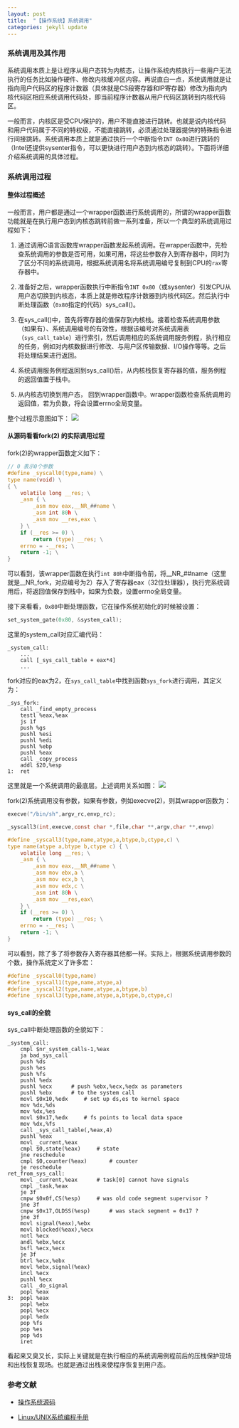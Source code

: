 ```yaml
---
layout: post
title:  "【操作系统】系统调用"
categories: jekyll update
---
```


### 系统调用及其作用

系统调用本质上是让程序从用户态转为内核态，让操作系统内核执行一些用户无法执行的任务比如操作硬件、修改内核缓冲区内容。再说直白一点，系统调用就是让指向用户代码区的程序计数器（具体就是CS段寄存器和IP寄存器）修改为指向内核代码区相应系统调用代码处，即当前程序计数器从用户代码区跳转到内核代码区。

一般而言，内核区是受CPU保护的，用户不能直接进行跳转。也就是说内核代码和用户代码属于不同的特权级，不能直接跳转，必须通过处理器提供的特殊指令进行间接跳转。系统调用本质上就是通过执行一个中断指令`INT 0x80`进行跳转的（Intel还提供sysenter指令，可以更快进行用户态到内核态的跳转）。下面将详细介绍系统调用的具体过程。

### 系统调用过程

#### 整体过程概述
一般而言，用户都是通过一个wrapper函数进行系统调用的，所谓的wrapper函数功能就是在执行用户态到内核态跳转前做一系列准备，所以一个典型的系统调用过程如下：

1. 通过调用C语言函数库wrapper函数发起系统调用。在wrapper函数中，先检查系统调用的参数是否可用，如果可用，将这些参数存入到寄存器中，同时为了区分不同的系统调用，根据系统调用名将系统调用编号复制到CPU的`rax`寄存器中。

2. 准备好之后，wrapper函数执行中断指令`INT 0x80`（或sysenter）引发CPU从用户态切换到内核态，本质上就是修改程序计数器到内核代码区。然后执行中断处理函数（`0x80`指定的代码）sys_call()。

3. 在sys_call()中，首先将寄存器的值保存到内核栈。接着检查系统调用参数（如果有）、系统调用编号的有效性，根据该编号对系统调用表（`sys_call_table`）进行索引，然后调用相应的系统调用服务例程，执行相应的任务，例如对内核数据进行修改、与用户区传输数据、I/O操作等等。之后将处理结果进行返回。

4. 系统调用服务例程返回到sys_call()后，从内核栈恢复寄存器的值，服务例程的返回值置于栈中。

5. 从内核态切换到用户态， 回到wrapper函数中。wrapper函数检查系统调用的返回值，若为负数，将会设置errno全局变量。

整个过程示意图如下：
![](../assets/ossys_call.png)

#### 从源码看看fork(2) 的实际调用过程

fork(2)的wrapper函数定义如下：

```c
// 0 表示0个参数
#define _syscall0(type,name) \
type name(void) \
{ \
    volatile long __res; \
    _asm { \
        _asm mov eax,__NR_##name \
        _asm int 80h \
        _asm mov __res,eax \
    } \
    if (__res >= 0) \
        return (type) __res; \
    errno = -__res; \
    return -1; \
}
```

可以看到，该wrapper函数在执行`int 80h`中断指令前，将__NR_##name（这里就是__NR_fork，对应编号为2）存入了寄存器eax（32位处理器），执行完系统调用后，将返回值保存到栈中，如果为负数，设置errno全局变量。

接下来看看，`0x80`中断处理函数，它在操作系统初始化的时候被设置：
```c
set_system_gate(0x80, &system_call);
```
这里的system_call对应汇编代码：
```assembly
_system_call:
    ...
    call [_sys_call_table + eax*4]
    ...
```
fork对应的eax为2，在`sys_call_table`中找到函数`sys_fork`进行调用，其定义为：
```assembly
_sys_fork:
    call _find_empty_process
    testl %eax,%eax
    js 1f
    push %gs
    pushl %esi
    pushl %edi
    pushl %ebp
    pushl %eax
    call _copy_process
    addl $20,%esp
1:  ret
```

这里就是一个系统调用的最底层。上述调用关系如图：
![](../assets/ossys_fork.png)

fork(2)系统调用没有参数，如果有参数，例如execve(2)，则其wrapper函数为：
```c 
execve("/bin/sh",argv_rc,envp_rc);

_syscall3(int,execve,const char *,file,char **,argv,char **,envp)

#define _syscall3(type,name,atype,a,btype,b,ctype,c) \
type name(atype a,btype b,ctype c) { \
    volatile long __res; \
    _asm { \
        _asm mov eax,__NR_##name \
        _asm mov ebx,a \
        _asm mov ecx,b \
        _asm mov edx,c \
        _asm int 80h \
        _asm mov __res,eax\
    } \
    if (__res >= 0) \
        return (type) __res; \
    errno = -__res; \
    return -1; \
}
```
 可以看到，除了多了将参数存入寄存器其他都一样。实际上，根据系统调用参数的个数，操作系统定义了许多宏：
```c 
#define _syscall0(type,name)
#define _syscall1(type,name,atype,a)
#define _syscall2(type,name,atype,a,btype,b)
#define _syscall3(type,name,atype,a,btype,b,ctype,c)
```

#### sys_call的全貌

sys_call中断处理函数的全貌如下：
```assembly
_system_call:
    cmpl $nr_system_calls-1,%eax
    ja bad_sys_call
    push %ds
    push %es
    push %fs
    pushl %edx
    pushl %ecx      # push %ebx,%ecx,%edx as parameters
    pushl %ebx      # to the system call
    movl $0x10,%edx     # set up ds,es to kernel space
    mov %dx,%ds
    mov %dx,%es
    movl $0x17,%edx     # fs points to local data space
    mov %dx,%fs
    call _sys_call_table(,%eax,4)
    pushl %eax
    movl _current,%eax
    cmpl $0,state(%eax)     # state
    jne reschedule
    cmpl $0,counter(%eax)       # counter
    je reschedule
ret_from_sys_call:
    movl _current,%eax      # task[0] cannot have signals
    cmpl _task,%eax
    je 3f
    cmpw $0x0f,CS(%esp)     # was old code segment supervisor ?
    jne 3f
    cmpw $0x17,OLDSS(%esp)      # was stack segment = 0x17 ?
    jne 3f
    movl signal(%eax),%ebx
    movl blocked(%eax),%ecx
    notl %ecx
    andl %ebx,%ecx
    bsfl %ecx,%ecx
    je 3f
    btrl %ecx,%ebx
    movl %ebx,signal(%eax)
    incl %ecx
    pushl %ecx
    call _do_signal
    popl %eax
3:  popl %eax
    popl %ebx
    popl %ecx
    popl %edx
    pop %fs
    pop %es
    pop %ds
    iret
```

看起来又臭又长，实际上关键就是在执行相应的系统调用例程前后的压栈保护现场和出栈恢复现场。也就是通过出栈来使程序恢复到用户态。

### 参考文献

- [操作系统源码](https://mp.weixin.qq.com/mp/appmsgalbum?__biz=Mzk0MjE3NDE0Ng==&action=getalbum&album_id=2123743679373688834&scene=173&from_msgid=2247501700&from_itemidx=1&count=3&nolastread=1#wechat_redirect)

- [Linux/UNIX系统编程手册](https://book.douban.com/subject/25809330/)
